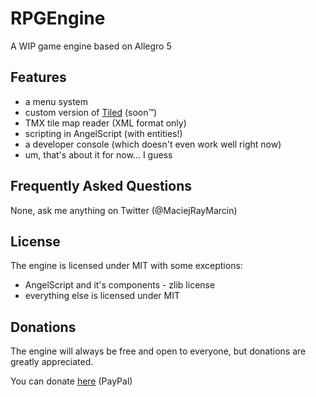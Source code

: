 # RPGEngine
A WIP game engine based on Allegro 5
## Features
* a menu system
* custom version of [Tiled](http://www.mapeditor.org/) (soon™)
* TMX tile map reader (XML format only)
* scripting in AngelScript (with entities!)
* a developer console (which doesn't even work well right now)
* um, that's about it for now... I guess

## Frequently Asked Questions
None, ask me anything on Twitter (@MaciejRayMarcin)

## License
The engine is licensed under MIT with some exceptions:

* AngelScript and it's components - zlib license
* everything else is licensed under MIT

## Donations
The engine will always be free and open to everyone, but donations are greatly appreciated.

You can donate [here](https://paypal.me/PolishAnomaly) (PayPal)
